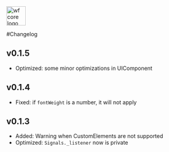 <img src="https://webfruits.io/assets/wf-small-core-logo.svg" alt="wf core logo" height="50px">

#Changelog

## v0.1.5
* Optimized: some minor optimizations in UIComponent

## v0.1.4
* Fixed: if `fontWeight` is a number, it will not apply 

## v0.1.3
* Added: Warning when CustomElements are not supported
* Optimized: `Signals._listener` now is private 
